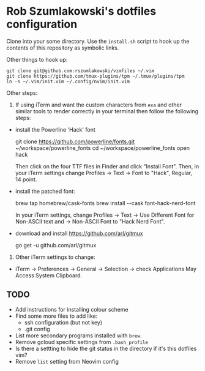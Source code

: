 # Rob Szumlakowski's dotfiles configuration

Clone into your some directory.  Use the `install.sh` script to hook
up the contents of this repository as symbolic links.

Other things to hook up:

    git clone git@github.com:rszumlakowski/vimfiles ~/.vim
    git clone https://github.com/tmux-plugins/tpm ~/.tmux/plugins/tpm
    ln -s ~/.vim/init.vim ~/.config/nvim/init.vim

Other steps:

1. If using iTerm and want the custom characters from `exa` and other similar
   tools to render correctly in your terminal then follow the following steps:

 - install the Powerline 'Hack' font

    git clone https://github.com/powerline/fonts.git ~/workspace/powerline_fonts
    cd ~/workspace/powerline_fonts
    open hack

   Then click on the four TTF files in Finder and click "Install Font".
   Then, in your iTerm settings change Profiles -> Text -> Font to "Hack",
   Regular, 14 point.

 - install the patched font:

    brew tap homebrew/cask-fonts
    brew install --cask font-hack-nerd-font

   In your iTerm settings, change Profiles -> Text -> Use Different Font for
   Non-ASCII text and -> Non-ASCII Font to "Hack Nerd Font".

 - download and install https://github.com/arl/gitmux

     go get -u github.com/arl/gitmux

1. Other iTerm settings to change:

 - iTerm -> Preferences -> General -> Selection -> check Applications May
   Access System Clipboard.

## TODO

- Add instructions for installing colour scheme
- Find some more files to add like:
  + ssh configuration (but not key)
  + .git config
- List more secondary programs installed with `brew`.
- Remove gcloud specific settings from `.bash_profile`
- Is there a settting to hide the git status in the directory if it's this
  dotfiles vim?
- Remove `list` setting from Neovim config
